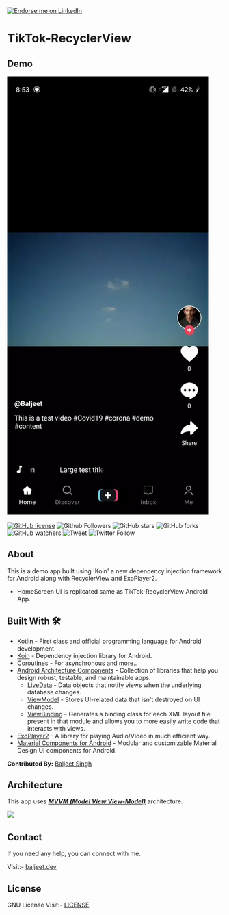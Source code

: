 <a href="https://www.linkedin.com/in/baljeet-singh-402303116/">
    <img src="https://img.shields.io/badge/Support-Endorse%20me%20on%20Linkedin-yellow?style=for-the-badge&logo=linkedin" alt="Endorse me on LinkedIn" /></a>
    
# TikTok-RecyclerView

## Demo
![](https://github.com/iambaljeet/TikTok-RecyclerView/blob/master/art/tik_tok.webp)

[![GitHub license](https://img.shields.io/github/license/iambaljeet/TikTok-RecyclerView)](LICENSE)
![Github Followers](https://img.shields.io/github/followers/iambaljeet?style=social)
![GitHub stars](https://img.shields.io/github/stars/iambaljeet/TikTok-RecyclerView?style=social)
![GitHub forks](https://img.shields.io/github/forks/iambaljeet/TikTok-RecyclerView-Videos)
![GitHub watchers](https://img.shields.io/github/watchers/iambaljeet/TikTok-RecyclerView?style=social)
![Tweet](	https://img.shields.io/twitter/url?url=https%3A%2F%2Fgithub.com%2Fiambaljeet%2FTikTok-RecyclerView)
![Twitter Follow](https://img.shields.io/twitter/follow/yetanotherdev_?label=Follow&style=social)

## About
This is a demo app built using 'Koin' a new dependency injection framework for Android along with RecyclerView and ExoPlayer2.
- HomeScreen UI is replicated same as TikTok-RecyclerView Android App.

## Built With 🛠
- [Kotlin](https://kotlinlang.org/) - First class and official programming language for Android development.
- [Koin](https://insert-koin.io/) - Dependency injection library for Android.
- [Coroutines](https://kotlinlang.org/docs/reference/coroutines-overview.html) - For asynchronous and more..
- [Android Architecture Components](https://developer.android.com/topic/libraries/architecture) - Collection of libraries that help you design robust, testable, and maintainable apps.
  - [LiveData](https://developer.android.com/topic/libraries/architecture/livedata) - Data objects that notify views when the underlying database changes.
  - [ViewModel](https://developer.android.com/topic/libraries/architecture/viewmodel) - Stores UI-related data that isn't destroyed on UI changes. 
  - [ViewBinding](https://developer.android.com/topic/libraries/view-binding) - Generates a binding class for each XML layout file present in that module and allows you to more easily write code that interacts with views.
- [ExoPlayer2](https://github.com/google/ExoPlayer) - A library for playing Audio/Video in much efficient way.
- [Material Components for Android](https://github.com/material-components/material-components-android) - Modular and customizable Material Design UI components for Android.

**Contributed By:** [Baljeet Singh](https://github.com/iambaljeet/)

## Architecture
This app uses [***MVVM (Model View View-Model)***](https://developer.android.com/jetpack/docs/guide#recommended-app-arch) architecture.

![](https://developer.android.com/topic/libraries/architecture/images/final-architecture.png)

## Contact
If you need any help, you can connect with me.

Visit:- [baljeet.dev](https://baljeet.dev)

## License

GNU License Visit:- [LICENSE](https://github.com/iambaljeet/TikTok-RecyclerView/blob/master/LICENSE)

